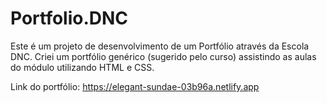# Portfolio.DNC
Este é um projeto de desenvolvimento de um Portfólio através da Escola DNC. Criei um portfólio genérico (sugerido pelo curso) assistindo as aulas do módulo utilizando HTML e CSS.

Link do portfólio: https://elegant-sundae-03b96a.netlify.app
